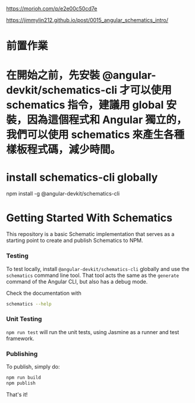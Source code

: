 https://morioh.com/p/e2e00c50cd7e


https://jimmylin212.github.io/post/0015_angular_schematics_intro/

# 前置作業
# 在開始之前，先安裝 @angular-devkit/schematics-cli 才可以使用 schematics 指令，建議用 global 安裝，因為這個程式和 Angular 獨立的，我們可以使用 schematics 來產生各種樣板程式碼，減少時間。

# install schematics-cli globally
npm install -g @angular-devkit/schematics-cli

# Getting Started With Schematics

This repository is a basic Schematic implementation that serves as a starting point to create and publish Schematics to NPM.

### Testing

To test locally, install `@angular-devkit/schematics-cli` globally and use the `schematics` command line tool. That tool acts the same as the `generate` command of the Angular CLI, but also has a debug mode.

Check the documentation with

```bash
schematics --help
```

### Unit Testing

`npm run test` will run the unit tests, using Jasmine as a runner and test framework.

### Publishing

To publish, simply do:

```bash
npm run build
npm publish
```

That's it!
